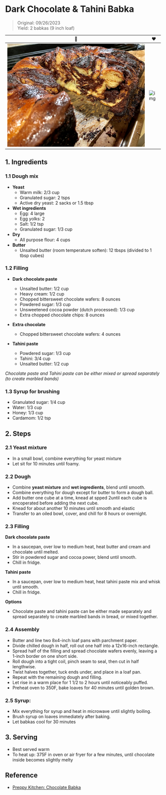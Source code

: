 # Dark Chocolate & Tahini Babka
> Original: 09/26/2023 <br>
> Yield: 2 babkas (9 inch loaf)

| 🍫 | ❤️ | 
|----------|----------|
| ![img](../assets/images/Dark_Chocolate_Tahini_Babka_1.jpg)  | ![img](../assets/images/Dark_Chocolate_Tahini_Babka_2.jpg) |

## 1. Ingredients
### 1.1 Dough mix
- __Yeast__
  - Warm milk: 2/3 cup
  - Granulated sugar: 2 tsps
  - Active dry yeast: 2 sacks or 1.5 tbsp
- __Wet ingredients__
  - Egg: 4 large
  - Egg yolks: 2
  - Salt: 1/2 tsp
  - Granulated sugar: 1/3 cup
- __Dry__
  - All purpose flour: 4 cups
- __Butter__
  - Unsalted butter (room temperature soften): 12 tbsps (divided to 1 tbsp cubes)

### 1.2 Filling
- __Dark chocolate paste__ 
  - Unsalted butter: 1/2 cup
  - Heavy cream: 1/2 cup
  - Chopped bittersweet chocolate wafers: 8 ounces
  - Powdered sugar: 1/3 cup
  - Unsweetened cocoa powder (dutch processed): 1/3 cup
  - Extra chopped chocolate chips: 8 ounces

- __Extra chocolate__
  - Chopped bittersweet chocolate wafers: 4 ounces

- __Tahini paste__
  - Powdered sugar: 1/3 cup
  - Tahini: 3/4 cup
  - Unsalted butter: 1/2 cup

*Chocolate paste and Tahini paste can be either mixed or spread separately (to create marbled bands)*

### 1.3 Syrup for brushing
  - Granulated sugar: 1/4 cup
  - Water: 1/3 cup
  - Honey: 1/3 cup
  - Cardamom: 1/2 tsp

## 2. Steps

### 2.1 Yeast mixture
- In a small bowl, combine everything for yeast mixture
- Let sit for 10 minutes until foamy.

### 2.2 Dough
- Combine __yeast mixture__ and __wet ingredients__, blend until smooth.
- Combine everything for dough except for butter to form a dough ball.
- Add butter one cube at a time, knead at spped 2until each cube is encoperated before adding the next cube.
- Knead for about another 10 minutes until smooth and elastic
- Transfer to an oiled bowl, cover, and chill for 8 hours or overnight.

### 2.3 Filling

__Dark chocolate paste__
- In a saucepan, over low to medium heat, heat butter and cream and chocolate until melted.
- Stir in powdered sugar and cocoa power, blend until smooth.
- Chill in fridge.

__Tahini paste__
- In a saucepan, over low to medium heat, heat tahini paste mix and whisk until smooth.
- Chill in fridge.

__Options__
- Chocolate paste and tahini paste can be either made separately and spread separately to create marbled bands in bread, or mixed together.

### 2.4 Assembly
- Butter and line two 8x4-inch loaf pans with parchment paper.
-  Divide chilled dough in half, roll out one half into a 12x16-inch rectangle.
- Spread half of the filling and spread chocolate wafers evenly, leaving a 1-inch border on one short side.
- Roll dough into a tight coil, pinch seam to seal, then cut in half lengthwise.
- Twist halves together, tuck ends under, and place in a loaf pan.
- Repeat with the remaining dough and filling.
- Let rise in a warm place for 1 1/2 to 2 hours until noticeably puffed.
- Preheat oven to 350F, bake loaves for 40 minutes until golden brown.

### 2.5 Syrup:
- Mix everything for syrup and heat in microwave until slightly boiling.
- Brush syrup on loaves immediately after baking.
- Let babkas cool for 30 minutes

## 3. Serving
- Best served warm
- To heat up: 375F in oven or air fryer for a few minutes, until chocolate inside becomes slightly melty

## Reference
- [Preppy Kitchen: Chocolate Babka](https://preppykitchen.com/chocolate-babka/)

